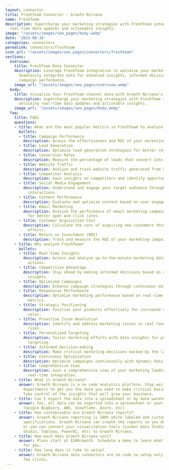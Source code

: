 ```yaml
---
layout: connector
title: FreshTeam Connector - Growth Nirvana
name: FreshTeam
description: Supercharge your marketing strategies with FreshTeam integration, unlocking
  real-time data updates and actionable insights.
image: "/assets/images/seo_pages/body.webp"
date: '2023-08-18'
categories: connectors
permalink: connectors/freshteam
icon_url: "/assets/images/seo_pages/connectors/freshteam"
sections:
  overview:
    title: FreshTeam Data Connector
    description: Leverage FreshTeam integration to optimize your marketing campaigns.
      Seamlessly integrate data for enhanced insights, informed decisions, and improved
      campaign performance.
    image_url: "/assets/images/seo_pages/overview.webp"
  body:
    title: Visualize Your FreshTeam channel data with Growth Nirvana's FreshTeam Connector
    description: Supercharge your marketing strategies with FreshTeam integration,
      unlocking real-time data updates and actionable insights.
    image_url: "/assets/images/seo_pages/body.webp"
  faq:
    title: FAQs
    questions:
    - title: What are the most popular metrics in FreshTeam to analyze?
      bullets:
      - title: Campaign Performance
        description: Assess the effectiveness and ROI of your marketing campaigns.
      - title: Lead Generation
        description: Optimize lead generation strategies for better results.
      - title: Conversion Rates
        description: Measure the percentage of leads that convert into customers.
      - title: Website Traffic
        description: Analyze and track website traffic generated from marketing campaigns.
      - title: Competitor Analysis
        description: Gain insights on competitors and identify opportunities for improvement.
      - title: Social Media Engagement
        description: Understand and engage your target audience through social media
          interactions.
      - title: Content Performance
        description: Evaluate and optimize content based on user engagement and conversions.
      - title: Email Marketing
        description: Analyze the performance of email marketing campaigns and optimize
          for better open and click rates.
      - title: Customer Acquisition Cost
        description: Calculate the cost of acquiring new customers through marketing
          efforts.
      - title: Return on Investment (ROI)
        description: Track and measure the ROI of your marketing campaigns.
    - title: Why analyze FreshTeam?
      bullets:
      - title: Real-time Insights
        description: Access and analyze up-to-the-minute marketing data for timely
          actions.
      - title: Competitive Advantage
        description: Stay ahead by making informed decisions based on data-driven
          insights.
      - title: Optimized Campaigns
        description: Enhance campaign strategies through continuous data updates.
      - title: Responsive Performance
        description: Optimize marketing performance based on real-time engagement
          metrics.
      - title: Strategic Positioning
        description: Position your products effectively for increased visibility and
          sales.
      - title: Proactive Issue Resolution
        description: Identify and address marketing issues in real time to mitigate
          risks.
      - title: Personalized Targeting
        description: Tailor marketing efforts with data insights for personalized
          targeting.
      - title: Informed Decision-making
        description: Make critical marketing decisions backed by the latest data insights.
      - title: Continuous Optimization
        description: Optimize campaigns continuously with dynamic data updates.
      - title: Comprehensive View
        description: Gain a comprehensive view of your marketing landscape through
          real-time integration.
    - title: What is Growth Nirvana?
      answer: Growth Nirvana is a no code analytics platform. Stop waiting for other
        departments to get you the data you need to make critical business decisions.
        Take control of the insights that will grow your business.
    - title: Can I export the data into a spreadsheet or my data warehouse?
      answer: Yes, all data can be exported into a spreadsheet or your data warehouse
        (Google BigQuery, AWS, Snowflake, Azure, etc)
    - title: How customizable are Growth Nirvana reports?
      answer: Growth Nirvana reporting is 100% white labeled and customized to your
        specifications. Growth Nirvana can create the reports so you don’t have to
        or you can connect your visualization tools (Looker Data Studio/Google Data
        Studio, Tableau, PowerBI, etc) to Growth Nirvana.
    - title: How much does Growth Nirvana cost?
      answer: Plans start at $200/month. Schedule a demo to learn what plan is best
        for you.
    - title: How long does it take to setup?
      answer: Growth Nirvana data connectors are no code so setup only requires a
        few clicks.
---
```

